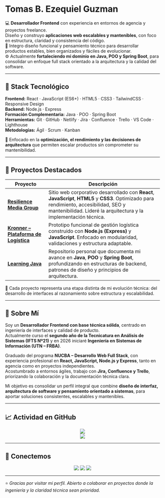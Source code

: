 # Tomas B. Ezequiel Guzman

💻 **Desarrollador Frontend** con experiencia en entornos de agencia y proyectos freelance.  
Diseño y construyo **aplicaciones web escalables y mantenibles**, con foco en estructura, claridad y consistencia del código.  
🎯 Integro diseño funcional y pensamiento técnico para desarrollar productos estables, bien organizados y fáciles de evolucionar.  
⚙️ Actualmente **fortaleciendo mi dominio en Java, POO y Spring Boot**, para consolidar un enfoque full stack orientado a la arquitectura y la calidad del software.

---

## 🧰 Stack Tecnológico

**Frontend:** React · JavaScript (ES6+) · HTML5 · CSS3 · TailwindCSS · Responsive Design  
**Backend:** Node.js · Express  
**Formación Complementaria:** Java · POO · Spring Boot  
**Herramientas:** Git · GitHub · Netlify · Jira · Confluence · Trello · VS Code · Lighthouse  
**Metodologías:** Ágil · Scrum · Kanban  

🧩 Enfocado en la **optimización, el rendimiento y las decisiones de arquitectura** que permiten escalar productos sin comprometer su mantenibilidad.

---

## 🚀 Proyectos Destacados

| Proyecto | Descripción |
|-----------|-------------|
| [**Resilience Media Group**](https://resiliencemediagroup.netlify.app/) | Sitio web corporativo desarrollado con **React**, **JavaScript**, **HTML5** y **CSS3**. Optimizado para rendimiento, accesibilidad, SEO y mantenibilidad. Lideré la arquitectura y la implementación técnica. |
| [**Kronner – Plataforma de Logística**](https://kronner-logistica-prototipo.netlify.app/) | Prototipo funcional de gestión logística construido con **Node.js (Express)** y **JavaScript**. Enfocado en modularidad, validaciones y estructura adaptable. |
| [**Learning Java**](https://github.com/tomasgz7/LearningJava) | Repositorio personal que documenta mi avance en **Java**, **POO** y **Spring Boot**, profundizando en estructuras de backend, patrones de diseño y principios de arquitectura. |

📌 Cada proyecto representa una etapa distinta de mi evolución técnica: del desarrollo de interfaces al razonamiento sobre estructura y escalabilidad.

---

## 💬 Sobre Mí

Soy un **Desarrollador Frontend con base técnica sólida**, centrado en ingeniería de interfaces y calidad de producto.  
Actualmente curso el **segundo año de la Tecnicatura en Análisis de Sistemas (IFTS Nº21)** y en 2026 iniciaré **Ingeniería en Sistemas de Información (UTN – FRBA)**.  

Graduado del programa **NUCBA – Desarrollo Web Full Stack**, con experiencia profesional en **React, JavaScript, Node.js y Express**, tanto en agencia como en proyectos independientes.  
Acostumbrado a entornos ágiles, trabajo con **Jira, Confluence y Trello**, priorizando la colaboración y la documentación técnica clara.  

Mi objetivo es consolidar un perfil integral que combine **diseño de interfaz, arquitectura de software y pensamiento orientado a sistemas**, para aportar soluciones consistentes, escalables y mantenibles.

---

## 📈 Actividad en GitHub

<div align="center">

![](https://nirzak-streak-stats.vercel.app/?user=tomasgz7&theme=transparent&hide_border=true&cache_seconds=7200)<br/>
![](https://github-readme-stats.vercel.app/api/top-langs/?username=tomasgz7&theme=transparent&hide_border=true&include_all_commits=true&count_private=true&layout=compact&cache_seconds=7200)

</div>

---

## 🔗 Conectemos

<p align="center">
  <a href="mailto:tomasgz.dev@gmail.com"><img src="https://img.shields.io/badge/Correo-0078D4?style=for-the-badge&logo=gmail&logoColor=white"></a>
  <a href="https://www.linkedin.com/in/tomasgz7"><img src="https://img.shields.io/badge/LinkedIn-0A66C2?style=for-the-badge&logo=linkedIn&logoColor=white"></a>
  <a href="https://tomasguzmandev.netlify.app/"><img src="https://img.shields.io/badge/Portafolio-000000?style=for-the-badge&logo=astro&logoColor=white"></a>
</p>

---

⭐ *Gracias por visitar mi perfil. Abierto a colaborar en proyectos donde la ingeniería y la claridad técnica sean prioridad.*

